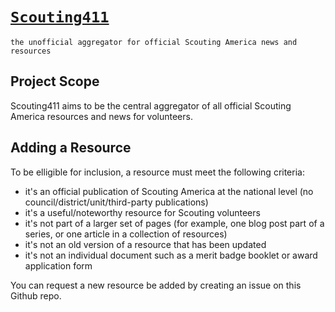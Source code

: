 
# [`Scouting411`](https://scouting411.org)

	the unofficial aggregator for official Scouting America news and resources


## Project Scope

Scouting411 aims to be the central aggregator of all official Scouting America resources and news for volunteers.

## Adding a Resource

To be elligible for inclusion, a resource must meet the following criteria:

- it's an official publication of Scouting America at the national level (no council/district/unit/third-party publications)
- it's a useful/noteworthy resource for Scouting volunteers
- it's not part of a larger set of pages (for example, one blog post part of a series, or one article in a collection of resources)
- it's not an old version of a resource that has been updated
- it's not an individual document such as a merit badge booklet or award application form

You can request a new resource be added by creating an issue on this Github repo.
